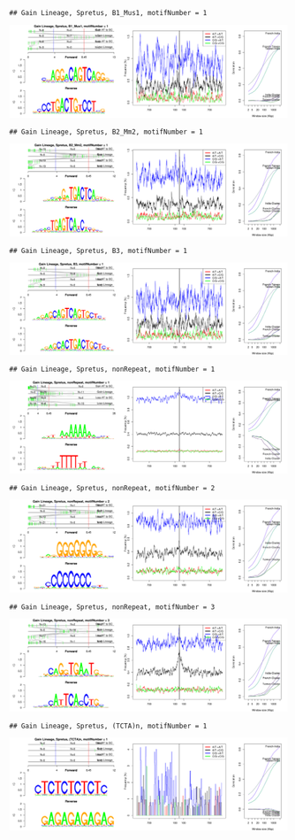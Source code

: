 

```
## Gain Lineage, Spretus, B1_Mus1, motifNumber = 1
```

![plot of chunk motifPValues](figure/motifPValues1.png) 

```
## Gain Lineage, Spretus, B2_Mm2, motifNumber = 1
```

![plot of chunk motifPValues](figure/motifPValues2.png) 

```
## Gain Lineage, Spretus, B3, motifNumber = 1
```

![plot of chunk motifPValues](figure/motifPValues3.png) 

```
## Gain Lineage, Spretus, nonRepeat, motifNumber = 1
```

![plot of chunk motifPValues](figure/motifPValues4.png) 

```
## Gain Lineage, Spretus, nonRepeat, motifNumber = 2
```

![plot of chunk motifPValues](figure/motifPValues5.png) 

```
## Gain Lineage, Spretus, nonRepeat, motifNumber = 3
```

![plot of chunk motifPValues](figure/motifPValues6.png) 

```
## Gain Lineage, Spretus, (TCTA)n, motifNumber = 1
```

![plot of chunk motifPValues](figure/motifPValues7.png) 
  

